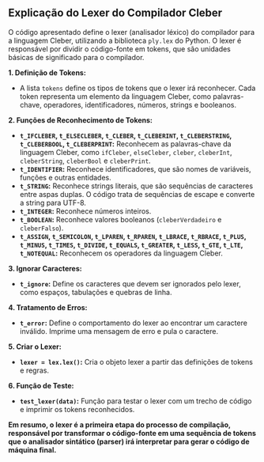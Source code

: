 ## Explicação do Lexer do Compilador Cleber

O código apresentado define o lexer (analisador léxico) do compilador para a linguagem Cleber, utilizando a biblioteca `ply.lex` do Python. O lexer é responsável por dividir o código-fonte em tokens, que são unidades básicas de significado para o compilador.

**1. Definição de Tokens:**

* A lista `tokens` define os tipos de tokens que o lexer irá reconhecer. Cada token representa um elemento da linguagem Cleber, como palavras-chave, operadores, identificadores, números, strings e booleanos.

**2. Funções de Reconhecimento de Tokens:**

* **`t_IFCLEBER`, `t_ELSECLEBER`, `t_CLEBER`, `t_CLEBERINT`, `t_CLEBERSTRING`, `t_CLEBERBOOL`, `t_CLEBERPRINT`:** Reconhecem as palavras-chave da linguagem Cleber, como `ifCleber`, `elseCleber`, `cleber`, `cleberInt`, `cleberString`, `cleberBool` e `cleberPrint`.
* **`t_IDENTIFIER`:** Reconhece identificadores, que são nomes de variáveis, funções e outras entidades.
* **`t_STRING`:** Reconhece strings literais, que são sequências de caracteres entre aspas duplas. O código trata de sequências de escape e converte a string para UTF-8.
* **`t_INTEGER`:** Reconhece números inteiros.
* **`t_BOOLEAN`:** Reconhece valores booleanos (`cleberVerdadeiro` e `cleberFalso`).
* **`t_ASSIGN`, `t_SEMICOLON`, `t_LPAREN`, `t_RPAREN`, `t_LBRACE`, `t_RBRACE`, `t_PLUS`, `t_MINUS`, `t_TIMES`, `t_DIVIDE`, `t_EQUALS`, `t_GREATER`, `t_LESS`, `t_GTE`, `t_LTE`, `t_NOTEQUAL`:** Reconhecem os operadores da linguagem Cleber.

**3. Ignorar Caracteres:**

* **`t_ignore`:** Define os caracteres que devem ser ignorados pelo lexer, como espaços, tabulações e quebras de linha.

**4. Tratamento de Erros:**

* **`t_error`:** Define o comportamento do lexer ao encontrar um caractere inválido. Imprime uma mensagem de erro e pula o caractere.

**5. Criar o Lexer:**

* **`lexer = lex.lex()`:** Cria o objeto lexer a partir das definições de tokens e regras.

**6. Função de Teste:**

* **`test_lexer(data)`:** Função para testar o lexer com um trecho de código e imprimir os tokens reconhecidos.

**Em resumo, o lexer é a primeira etapa do processo de compilação, responsável por transformar o código-fonte em uma sequência de tokens que o analisador sintático (parser) irá interpretar para gerar o código de máquina final.**
